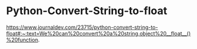 # Python-Convert-String-to-float
https://www.journaldev.com/23715/python-convert-string-to-float#:~:text=We%20can%20convert%20a%20string,object%20__float__()%20function.
